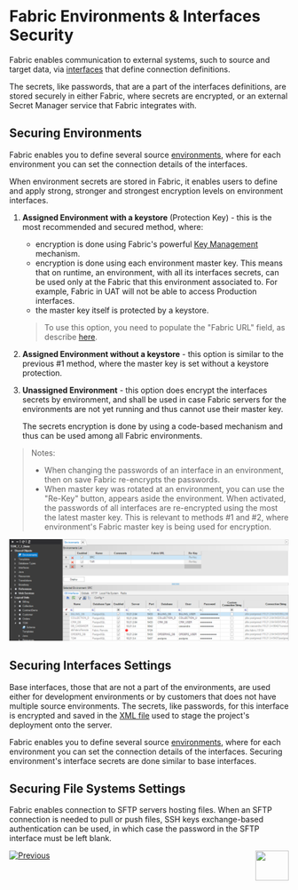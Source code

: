 # **Fabric Environments & Interfaces Security** 

Fabric enables communication to external systems, such to source and target data, via [interfaces]("/articles/05_DB_interfaces/01_interfaces_overview.md") that define connection definitions.

The secrets, like passwords, that are a part of the interfaces definitions, are stored securely in either Fabric, where secrets are encrypted, or an external Secret Manager service that Fabric integrates with.

<studio>

## Securing Environments

Fabric enables you to define several source [environments](/articles/25_environments/01_environments_overview.md), where for each environment you can set the connection details of the interfaces.

When environment secrets are stored in Fabric, it enables users to define and apply strong, stronger and strongest encryption levels on environment interfaces.

1. **Assigned Environment with a keystore** (Protection Key) - this is the most recommended and secured method, where:

   * encryption is done using Fabric's powerful [Key Management](/articles//26_fabric_security/02_fabric_entities_design.md#key-management) mechanism.
   * encryption is done using each environment master key. This means that on runtime, an environment, with all its interfaces secrets, can be used only at the Fabric that this environment associated to. For example, Fabric in UAT will not be able to access Production interfaces.
   * the master key itself is protected by a keystore.

   >  To use this option, you need to populate the "Fabric URL" field, as describe [here](/articles/25_environments/02_create_new_environment.md).

2. **Assigned Environment without a keystore** - this option is similar to the previous #1 method, where the master key is set without a keystore protection.

3. **Unassigned Environment** - this option does encrypt the interfaces secrets by environment, and shall be used in case Fabric servers for the environments are not yet running and thus cannot use their master key. 

   The secrets encryption is done by using a code-based mechanism and thus can be used among all Fabric environments. 



> Notes:
>
> * When changing the passwords of an interface in an environment, then on save Fabric re-encrypts the passwords.
> * When master key was rotated at an environment, you can use the "Re-Key" button, appears aside the environment. When activated, the passwords of all interfaces are re-encrypted using the most the latest master key. This is relevant to methods #1 and #2, where environment's Fabric master key is being used for encryption.

   <img src="images/06_fabric_envEncryption.PNG">



## Securing Interfaces Settings

Base interfaces, those that are not a part of the environments, are used either for development environments or by customers that does not have multiple source environments. The secrets, like passwords, for this interface is encrypted and saved in the [XML file](/articles/25_environments/04_offline_deployment.md#xml-file-example) used to stage the project's deployment onto the server. 

</studio>

<web>

Fabric enables you to define several source [environments](/articles/25_environments/01_environments_overview.md), where for each environment you can set the connection details of the interfaces. Securing environment's interface secrets are done similar to base interfaces.

</web>



## Securing File Systems Settings

Fabric enables connection to SFTP servers hosting files.
When an SFTP connection is needed to pull or push files, SSH keys exchange-based authentication can be used, in which case the password in the SFTP interface must be left blank.  

[![Previous](/articles/images/Previous.png)](/articles/26_fabric_security/03_fabric_LUI_encryption.md)[<img align="right" width="60" height="54" src="/articles/images/Next.png">](/articles/26_fabric_security/04a_secret_manager.md)
